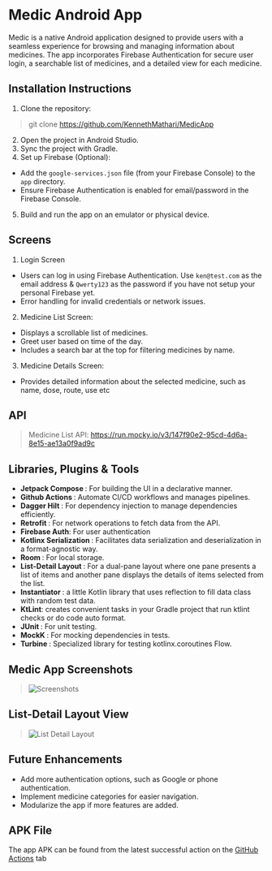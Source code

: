 # Medic Android App
Medic is a native Android application designed to provide users with a seamless experience for browsing and managing information about medicines. The app incorporates Firebase Authentication for secure user login, a searchable list of medicines, and a detailed view for each medicine.

## Installation Instructions
1. Clone the repository:
> git clone <https://github.com/KennethMathari/MedicApp>
2. Open the project in Android Studio.
3. Sync the project with Gradle.
4. Set up Firebase (Optional):
 - Add the `google-services.json` file (from your Firebase Console) to the `app` directory.
 - Ensure Firebase Authentication is enabled for email/password in the Firebase Console.
5. Build and run the app on an emulator or physical device.

## Screens
1. Login Screen
 - Users can log in using Firebase Authentication. Use `ken@test.com` as the email address & `Qwerty123` as the password if you have not setup your personal Firebase yet.
 - Error handling for invalid credentials or network issues.
2. Medicine List Screen:
 - Displays a scrollable list of medicines.
 - Greet user based on time of the day.
 - Includes a search bar at the top for filtering medicines by name.
3. Medicine Details Screen:
 - Provides detailed information about the selected medicine, such as name, dose, route, use etc

## API
> Medicine List API: <https://run.mocky.io/v3/147f90e2-95cd-4d6a-8e15-ae13a0f9ad9c>

## Libraries, Plugins & Tools
- <b>Jetpack Compose </b>: For building the UI in a declarative manner.
- <b> Github Actions </b>: Automate CI/CD workflows and manages pipelines.
- <b>Dagger Hilt </b>: For dependency injection to manage dependencies efficiently.
- <b>Retrofit </b>: For network operations to fetch data from the API.
- <b>Firebase Auth</b>: For user authentication
- <b>Kotlinx Serialization </b>: Facilitates data serialization and deserialization in a format-agnostic way.
- <b>Room </b>: For local storage.
- <b>List-Detail Layout </b>: For a dual-pane layout where one pane presents a list of items and another pane displays the details of items selected from the list.
- <b>Instantiator </b>: a little Kotlin library that uses reflection to fill data class with random test data.
- <b>KtLint</b>: creates convenient tasks in your Gradle project that run ktlint checks or do code auto format.
- <b>JUnit </b>: For unit testing.
- <b>MockK </b>: For mocking dependencies in tests.
- <b>Turbine </b> : Specialized library for testing kotlinx.coroutines Flow.

## Medic App Screenshots
> ![Screenshots](https://github.com/user-attachments/assets/2b311a2a-c089-40fa-8f61-10709c7d8c75)

## List-Detail Layout View
> ![List Detail Layout](https://github.com/user-attachments/assets/56da4006-13fc-46aa-afb6-83498060876e)

## Future Enhancements
- Add more authentication options, such as Google or phone authentication.
- Implement medicine categories for easier navigation.
- Modularize the app if more features are added.


## APK File
The app APK can be found from the latest successful action on the [GitHub Actions](https://github.com/KennethMathari/MedicApp/actions) tab

